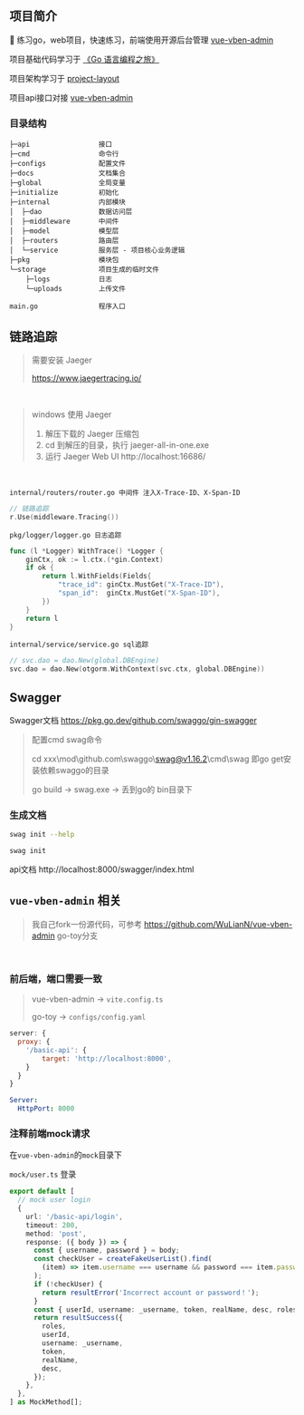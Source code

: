 ## 项目简介
:dart: 练习go，web项目，快速练习，前端使用开源后台管理 [vue-vben-admin](https://github.com/vbenjs/vue-vben-admin)

项目基础代码学习于 [《Go 语言编程之旅》](https://github.com/go-programming-tour-book/)

项目架构学习于 [project-layout](https://github.com/golang-standards/project-layout/blob/master/README_zh.md)

项目api接口对接 [vue-vben-admin](https://github.com/vbenjs/vue-vben-admin)

### 目录结构
```
├─api                 接口
├─cmd                 命令行
├─configs             配置文件
├─docs                文档集合
├─global              全局变量
├─initialize          初始化
├─internal            内部模块
│  ├─dao              数据访问层
│  ├─middleware       中间件
│  ├─model            模型层
│  ├─routers          路由层
│  └─service          服务层 - 项目核心业务逻辑
├─pkg                 模块包
└─storage             项目生成的临时文件
    ├─logs            日志
    └─uploads         上传文件

main.go               程序入口				
```

## 链路追踪

> 需要安装 Jaeger
>
> https://www.jaegertracing.io/

<br>

> windows 使用 Jaeger
>
>1. 解压下载的 Jaeger 压缩包
>2. cd 到解压的目录，执行 jaeger-all-in-one.exe
>3. 运行 Jaeger Web UI http://localhost:16686/

<br>

`internal/routers/router.go 中间件 注入X-Trace-ID、X-Span-ID`
```go
// 链路追踪
r.Use(middleware.Tracing())
```

`pkg/logger/logger.go 日志追踪`
```go
func (l *Logger) WithTrace() *Logger {
	ginCtx, ok := l.ctx.(*gin.Context)
	if ok {
		return l.WithFields(Fields{
			"trace_id": ginCtx.MustGet("X-Trace-ID"),
			"span_id":  ginCtx.MustGet("X-Span-ID"),
		})
	}
	return l
}
```

`internal/service/service.go sql追踪`
```go
// svc.dao = dao.New(global.DBEngine)
svc.dao = dao.New(otgorm.WithContext(svc.ctx, global.DBEngine))
```

## Swagger
Swagger文档 https://pkg.go.dev/github.com/swaggo/gin-swagger

> 配置cmd swag命令
>
> cd xxx\mod\github.com\swaggo\swag@v1.16.2\cmd\swag 即go get安装依赖swaggo的目录
>
> go build -> swag.exe -> 丢到go的 bin目录下

### 生成文档
```bash
swag init --help

swag init
```
api文档 http://localhost:8000/swagger/index.html


## `vue-vben-admin` 相关
> 我自己fork一份源代码，可参考 https://github.com/WuLianN/vue-vben-admin go-toy分支

<br>

### 前后端，端口需要一致
> vue-vben-admin -> `vite.config.ts`
>
> go-toy -> `configs/config.yaml`
>
```js
server: {
  proxy: {
    '/basic-api': {
        target: 'http://localhost:8000',
    }
  }
}
```
```yaml
Server:
  HttpPort: 8000
```

### 注释前端mock请求
在`vue-vben-admin`的`mock`目录下

`mock/user.ts` 登录
```ts
export default [
  // mock user login
  {
    url: '/basic-api/login',
    timeout: 200,
    method: 'post',
    response: ({ body }) => {
      const { username, password } = body;
      const checkUser = createFakeUserList().find(
        (item) => item.username === username && password === item.password,
      );
      if (!checkUser) {
        return resultError('Incorrect account or password！');
      }
      const { userId, username: _username, token, realName, desc, roles } = checkUser;
      return resultSuccess({
        roles,
        userId,
        username: _username,
        token,
        realName,
        desc,
      });
    },
  },
] as MockMethod[];
```